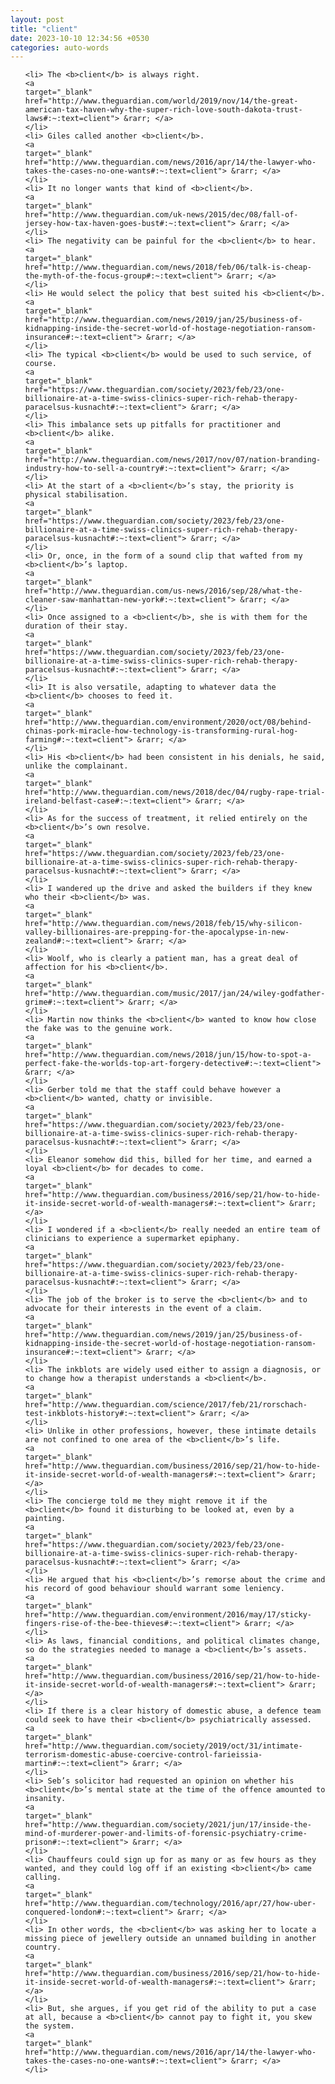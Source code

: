 ```yaml
---
layout: post
title: "client"
date: 2023-10-10 12:34:56 +0530
categories: auto-words
---
```

<ol>

    <li> The <b>client</b> is always right.
    <a 
    target="_blank" 
    href="http://www.theguardian.com/world/2019/nov/14/the-great-american-tax-haven-why-the-super-rich-love-south-dakota-trust-laws#:~:text=client"> &rarr; </a>
    </li>
    <li> Giles called another <b>client</b>.
    <a 
    target="_blank" 
    href="http://www.theguardian.com/news/2016/apr/14/the-lawyer-who-takes-the-cases-no-one-wants#:~:text=client"> &rarr; </a>
    </li>
    <li> It no longer wants that kind of <b>client</b>.
    <a 
    target="_blank" 
    href="http://www.theguardian.com/uk-news/2015/dec/08/fall-of-jersey-how-tax-haven-goes-bust#:~:text=client"> &rarr; </a>
    </li>
    <li> The negativity can be painful for the <b>client</b> to hear.
    <a 
    target="_blank" 
    href="http://www.theguardian.com/news/2018/feb/06/talk-is-cheap-the-myth-of-the-focus-group#:~:text=client"> &rarr; </a>
    </li>
    <li> He would select the policy that best suited his <b>client</b>.
    <a 
    target="_blank" 
    href="http://www.theguardian.com/news/2019/jan/25/business-of-kidnapping-inside-the-secret-world-of-hostage-negotiation-ransom-insurance#:~:text=client"> &rarr; </a>
    </li>
    <li> The typical <b>client</b> would be used to such service, of course.
    <a 
    target="_blank" 
    href="https://www.theguardian.com/society/2023/feb/23/one-billionaire-at-a-time-swiss-clinics-super-rich-rehab-therapy-paracelsus-kusnacht#:~:text=client"> &rarr; </a>
    </li>
    <li> This imbalance sets up pitfalls for practitioner and <b>client</b> alike.
    <a 
    target="_blank" 
    href="http://www.theguardian.com/news/2017/nov/07/nation-branding-industry-how-to-sell-a-country#:~:text=client"> &rarr; </a>
    </li>
    <li> At the start of a <b>client</b>’s stay, the priority is physical stabilisation.
    <a 
    target="_blank" 
    href="https://www.theguardian.com/society/2023/feb/23/one-billionaire-at-a-time-swiss-clinics-super-rich-rehab-therapy-paracelsus-kusnacht#:~:text=client"> &rarr; </a>
    </li>
    <li> Or, once, in the form of a sound clip that wafted from my <b>client</b>’s laptop.
    <a 
    target="_blank" 
    href="http://www.theguardian.com/us-news/2016/sep/28/what-the-cleaner-saw-manhattan-new-york#:~:text=client"> &rarr; </a>
    </li>
    <li> Once assigned to a <b>client</b>, she is with them for the duration of their stay.
    <a 
    target="_blank" 
    href="https://www.theguardian.com/society/2023/feb/23/one-billionaire-at-a-time-swiss-clinics-super-rich-rehab-therapy-paracelsus-kusnacht#:~:text=client"> &rarr; </a>
    </li>
    <li> It is also versatile, adapting to whatever data the <b>client</b> chooses to feed it.
    <a 
    target="_blank" 
    href="http://www.theguardian.com/environment/2020/oct/08/behind-chinas-pork-miracle-how-technology-is-transforming-rural-hog-farming#:~:text=client"> &rarr; </a>
    </li>
    <li> His <b>client</b> had been consistent in his denials, he said, unlike the complainant.
    <a 
    target="_blank" 
    href="http://www.theguardian.com/news/2018/dec/04/rugby-rape-trial-ireland-belfast-case#:~:text=client"> &rarr; </a>
    </li>
    <li> As for the success of treatment, it relied entirely on the <b>client</b>’s own resolve.
    <a 
    target="_blank" 
    href="https://www.theguardian.com/society/2023/feb/23/one-billionaire-at-a-time-swiss-clinics-super-rich-rehab-therapy-paracelsus-kusnacht#:~:text=client"> &rarr; </a>
    </li>
    <li> I wandered up the drive and asked the builders if they knew who their <b>client</b> was.
    <a 
    target="_blank" 
    href="http://www.theguardian.com/news/2018/feb/15/why-silicon-valley-billionaires-are-prepping-for-the-apocalypse-in-new-zealand#:~:text=client"> &rarr; </a>
    </li>
    <li> Woolf, who is clearly a patient man, has a great deal of affection for his <b>client</b>.
    <a 
    target="_blank" 
    href="http://www.theguardian.com/music/2017/jan/24/wiley-godfather-grime#:~:text=client"> &rarr; </a>
    </li>
    <li> Martin now thinks the <b>client</b> wanted to know how close the fake was to the genuine work.
    <a 
    target="_blank" 
    href="http://www.theguardian.com/news/2018/jun/15/how-to-spot-a-perfect-fake-the-worlds-top-art-forgery-detective#:~:text=client"> &rarr; </a>
    </li>
    <li> Gerber told me that the staff could behave however a <b>client</b> wanted, chatty or invisible.
    <a 
    target="_blank" 
    href="https://www.theguardian.com/society/2023/feb/23/one-billionaire-at-a-time-swiss-clinics-super-rich-rehab-therapy-paracelsus-kusnacht#:~:text=client"> &rarr; </a>
    </li>
    <li> Eleanor somehow did this, billed for her time, and earned a loyal <b>client</b> for decades to come.
    <a 
    target="_blank" 
    href="http://www.theguardian.com/business/2016/sep/21/how-to-hide-it-inside-secret-world-of-wealth-managers#:~:text=client"> &rarr; </a>
    </li>
    <li> I wondered if a <b>client</b> really needed an entire team of clinicians to experience a supermarket epiphany.
    <a 
    target="_blank" 
    href="https://www.theguardian.com/society/2023/feb/23/one-billionaire-at-a-time-swiss-clinics-super-rich-rehab-therapy-paracelsus-kusnacht#:~:text=client"> &rarr; </a>
    </li>
    <li> The job of the broker is to serve the <b>client</b> and to advocate for their interests in the event of a claim.
    <a 
    target="_blank" 
    href="http://www.theguardian.com/news/2019/jan/25/business-of-kidnapping-inside-the-secret-world-of-hostage-negotiation-ransom-insurance#:~:text=client"> &rarr; </a>
    </li>
    <li> The inkblots are widely used either to assign a diagnosis, or to change how a therapist understands a <b>client</b>.
    <a 
    target="_blank" 
    href="http://www.theguardian.com/science/2017/feb/21/rorschach-test-inkblots-history#:~:text=client"> &rarr; </a>
    </li>
    <li> Unlike in other professions, however, these intimate details are not confined to one area of the <b>client</b>’s life.
    <a 
    target="_blank" 
    href="http://www.theguardian.com/business/2016/sep/21/how-to-hide-it-inside-secret-world-of-wealth-managers#:~:text=client"> &rarr; </a>
    </li>
    <li> The concierge told me they might remove it if the <b>client</b> found it disturbing to be looked at, even by a painting.
    <a 
    target="_blank" 
    href="https://www.theguardian.com/society/2023/feb/23/one-billionaire-at-a-time-swiss-clinics-super-rich-rehab-therapy-paracelsus-kusnacht#:~:text=client"> &rarr; </a>
    </li>
    <li> He argued that his <b>client</b>’s remorse about the crime and his record of good behaviour should warrant some leniency.
    <a 
    target="_blank" 
    href="http://www.theguardian.com/environment/2016/may/17/sticky-fingers-rise-of-the-bee-thieves#:~:text=client"> &rarr; </a>
    </li>
    <li> As laws, financial conditions, and political climates change, so do the strategies needed to manage a <b>client</b>’s assets.
    <a 
    target="_blank" 
    href="http://www.theguardian.com/business/2016/sep/21/how-to-hide-it-inside-secret-world-of-wealth-managers#:~:text=client"> &rarr; </a>
    </li>
    <li> If there is a clear history of domestic abuse, a defence team could seek to have their <b>client</b> psychiatrically assessed.
    <a 
    target="_blank" 
    href="http://www.theguardian.com/society/2019/oct/31/intimate-terrorism-domestic-abuse-coercive-control-farieissia-martin#:~:text=client"> &rarr; </a>
    </li>
    <li> Seb’s solicitor had requested an opinion on whether his <b>client</b>’s mental state at the time of the offence amounted to insanity.
    <a 
    target="_blank" 
    href="http://www.theguardian.com/society/2021/jun/17/inside-the-mind-of-murderer-power-and-limits-of-forensic-psychiatry-crime-prison#:~:text=client"> &rarr; </a>
    </li>
    <li> Chauffeurs could sign up for as many or as few hours as they wanted, and they could log off if an existing <b>client</b> came calling.
    <a 
    target="_blank" 
    href="http://www.theguardian.com/technology/2016/apr/27/how-uber-conquered-london#:~:text=client"> &rarr; </a>
    </li>
    <li> In other words, the <b>client</b> was asking her to locate a missing piece of jewellery outside an unnamed building in another country.
    <a 
    target="_blank" 
    href="http://www.theguardian.com/business/2016/sep/21/how-to-hide-it-inside-secret-world-of-wealth-managers#:~:text=client"> &rarr; </a>
    </li>
    <li> But, she argues, if you get rid of the ability to put a case at all, because a <b>client</b> cannot pay to fight it, you skew the system.
    <a 
    target="_blank" 
    href="http://www.theguardian.com/news/2016/apr/14/the-lawyer-who-takes-the-cases-no-one-wants#:~:text=client"> &rarr; </a>
    </li>